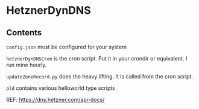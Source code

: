 # HetznerDynDNS

## Contents

`config.json` must be configured for your system

`hetznerDynDNSCron` is the cron script. Put it in your crondir or equivalent. I run mine hourly.

`updateZoneRecord.py` does the heavy lifting. It is called from the cron script.

`old` contains various helloworld type scripts

REF: <https://dns.hetzner.com/api-docs/>
